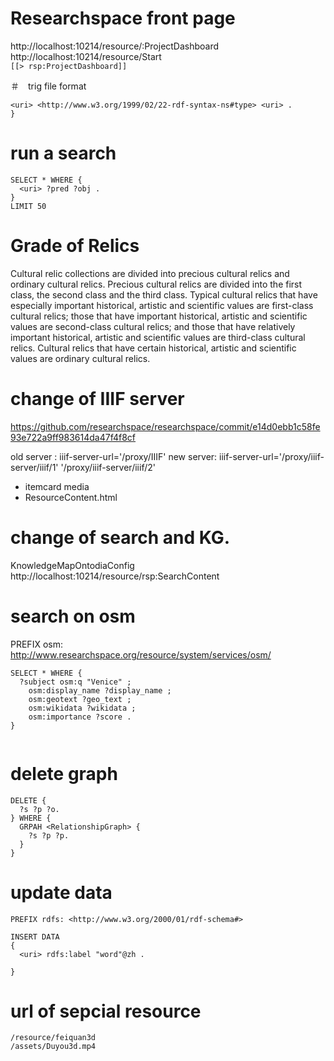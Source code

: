 # Researchspace front page
http://localhost:10214/resource/:ProjectDashboard  
http://localhost:10214/resource/Start  
```[[> rsp:ProjectDashboard]]  ```  


＃　trig file format 
```<http://localhost/hm/graph> {
<uri> <http://www.w3.org/1999/02/22-rdf-syntax-ns#type> <uri> . 
}
```

# run a search 

```
SELECT * WHERE {
  <uri> ?pred ?obj .
} 
LIMIT 50
```

# Grade of Relics

Cultural relic collections are divided into precious cultural relics and ordinary cultural relics. Precious cultural relics are divided into the first class, the second class and the third class. Typical cultural relics that have especially important historical, artistic and scientific values are first-class cultural relics; those that have important historical, artistic and scientific values are second-class cultural relics; and those that have relatively important historical, artistic and scientific values are third-class cultural relics. Cultural relics that have certain historical, artistic and scientific values are ordinary cultural relics.


# change of IIIF server
https://github.com/researchspace/researchspace/commit/e14d0ebb1c58fe93e722a9ff983614da47f4f8cf

old  server : iiif-server-url='/proxy/IIIF'
new server:  iiif-server-url='/proxy/iiif-server/iiif/1' '/proxy/iiif-server/iiif/2'

- itemcard media
- ResourceContent.html


# change of search and KG. 
KnowledgeMapOntodiaConfig
http://localhost:10214/resource/rsp:SearchContent

# search on osm


PREFIX osm: <http://www.researchspace.org/resource/system/services/osm/>
```
SELECT * WHERE {
  ?subject osm:q "Venice" ;
    osm:display_name ?display_name ;
    osm:geotext ?geo_text ;
    osm:wikidata ?wikidata ;
    osm:importance ?score .
}
        
```



# delete graph 

```
DELETE { 
  ?s ?p ?o.
} WHERE {
  GRPAH <RelationshipGraph> {
    ?s ?p ?p.
  }
}
```
# update data
```
PREFIX rdfs: <http://www.w3.org/2000/01/rdf-schema#> 

INSERT DATA
{ 
  <uri> rdfs:label "word"@zh .
                         
}

```
# url of sepcial resource

```
/resource/feiquan3d
/assets/Duyou3d.mp4
```
# 
